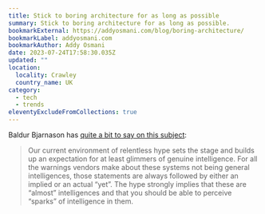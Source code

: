```yaml
---
title: Stick to boring architecture for as long as possible
summary: Stick to boring architecture for as long as possible.
bookmarkExternal: https://addyosmani.com/blog/boring-architecture/
bookmarkLabel: addyosmani.com
bookmarkAuthor: Addy Osmani
date: 2023-07-24T17:58:30.035Z
updated: ""
location:
  locality: Crawley
  country_name: UK
category:
  - tech
  - trends
eleventyExcludeFromCollections: true
---
```


Baldur Bjarnason has [quite a bit to say on this subject](https://softwarecrisis.dev/letters/llmentalist/):

> Our current environment of relentless hype sets the stage and builds up an expectation for at least glimmers of genuine intelligence. For all the warnings vendors make about these systems not being general intelligences, those statements are always followed by either an implied or an actual “yet”. The hype strongly implies that these are “almost” intelligences and that you should be able to perceive “sparks” of intelligence in them.

